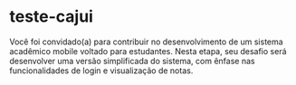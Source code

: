 # teste-cajui
Você foi convidado(a) para contribuir no desenvolvimento de um sistema acadêmico mobile voltado para estudantes. Nesta etapa, seu desafio será desenvolver uma versão simplificada do sistema, com ênfase nas funcionalidades de login e visualização de notas.
